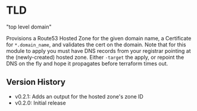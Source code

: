 # TLD

"top level domain"

Provisions a Route53 Hosted Zone for the given domain name, a Certificate for
`*.domain_name`, and validates the cert on the domain. Note that for this module
to apply you must have DNS records from your registrar pointing at the
(newly-created) hosted zone. Either `-target` the apply, or repoint the DNS on
the fly and hope it propagates before terraform times out.

## Version History

- v0.2.1: Adds an output for the hosted zone's zone ID
- v0.2.0: Initial release
